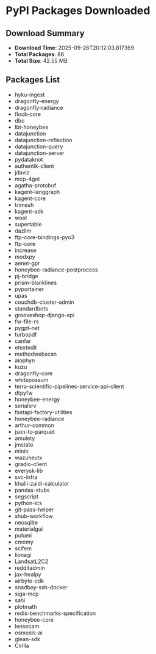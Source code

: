 # PyPI Packages Downloaded

## Download Summary
- **Download Time**: 2025-09-26T20:12:03.817369
- **Total Packages**: 86
- **Total Size**: 42.55 MB

## Packages List
- hyku-ingest
- dragonfly-energy
- dragonfly-radiance
- flock-core
- dbc
- lbt-honeybee
- datajunction
- datajunction-reflection
- datajunction-query
- datajunction-server
- pydataknot
- authentik-client
- jdaviz
- mcp-4get
- agatha-protobuf
- kagent-langgraph
- kagent-core
- trimesh
- kagent-adk
- wool
- supertable
- dazllm
- ftp-core-bindings-pyo3
- ftp-core
- increase
- modxpy
- aenet-gpr
- honeybee-radiance-postprocess
- pj-bridge
- prism-blanklines
- pyportainer
- upas
- couchdb-cluster-admin
- standardbots
- grooveshop-django-api
- fw-file-rs
- pygpt-net
- turbopdf
- canfar
- etextedit
- methodwebscan
- aiophyn
- kuzu
- dragonfly-core
- whitepossum
- terra-scientific-pipelines-service-api-client
- dtpyfw
- honeybee-energy
- serialsrv
- fastapi-factory-utilities
- honeybee-radiance
- arthur-common
- json-to-parquet
- amulety
- jmstate
- minio
- wazuhevtx
- gradio-client
- everysk-lib
- svc-infra
- khalil-zaidi-calculator
- pandas-stubs
- segscript
- python-ics
- git-pass-helper
- shub-workflow
- neosqlite
- materialgui
- pulumi
- cmomy
- scifem
- lionagi
- LandsatL2C2
- redditadmin
- jax-healpy
- airbyte-cdk
- snadboy-ssh-docker
- siga-mcp
- sahi
- plotmath
- redis-benchmarks-specification
- honeybee-core
- lensecam
- osmosis-ai
- glean-sdk
- Cirilla
